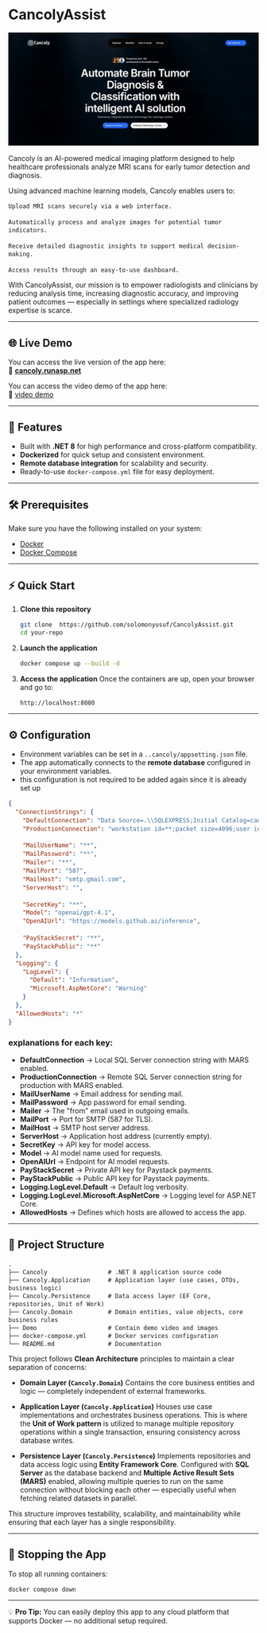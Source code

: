 
# CancolyAssist

![Home page](https://raw.githubusercontent.com/solomonyusuf/CancolyAssist/master/Demo/Screenshot%202025-07-15%20at%2020-52-15%20Home%20page%20-%20Cancoly.png)

Cancoly is an AI-powered medical imaging platform designed to help healthcare professionals analyze MRI scans
 for early tumor detection and diagnosis.

Using advanced machine learning models, Cancoly enables users to:

    Upload MRI scans securely via a web interface.

    Automatically process and analyze images for potential tumor indicators.

    Receive detailed diagnostic insights to support medical decision-making.

    Access results through an easy-to-use dashboard.

With CancolyAssist, our mission is to empower radiologists and clinicians by reducing analysis time,
increasing diagnostic accuracy, and improving patient outcomes — especially in settings where
specialized radiology expertise is scarce.

---

## 🌐 Live Demo
You can access the live version of the app here:  
🔗 **[cancoly.runasp.net](https://cancoly.runasp.net)**

You can access the video demo of the app here:  
🔗 [video demo](https://drive.google.com/file/d/1z8tWlME7jFqTIwKGUnqq41tE1tAzzmwU/view?usp=sharing)

---

## 📌 Features
- Built with **.NET 8** for high performance and cross-platform compatibility.
- **Dockerized** for quick setup and consistent environment.
- **Remote database integration** for scalability and security.
- Ready-to-use `docker-compose.yml` file for easy deployment.

---

## 🛠 Prerequisites
Make sure you have the following installed on your system:
- [Docker](https://docs.docker.com/get-docker/)
- [Docker Compose](https://docs.docker.com/compose/)

---

## ⚡ Quick Start

1. **Clone this repository**
   ```bash
   git clone  https://github.com/solomonyusuf/CancolyAssist.git
   cd your-repo
   ````

2. **Launch the application**

   ```bash
   docker compose up --build -d
   ```

3. **Access the application**
   Once the containers are up, open your browser and go to:

   ```
   http://localhost:8080
   ```

---

## ⚙️ Configuration

* Environment variables can be set in a `..cancoly/appsetting.json` file.
* The app automatically connects to the **remote database** configured in your environment variables.
* this configuration is not required to be added again since it is already set up

```json
{
  "ConnectionStrings": {
    "DefaultConnection": "Data Source=.\\SQLEXPRESS;Initial Catalog=cancoly;Integrated Security=True;Multiple Active Result Sets=True;Trust Server Certificate=True", 
    "ProductionConnection": "workstation id=**;packet size=4096;user id=**;pwd=**;data source=**;persist security info=False;initial catalog=**;TrustServerCertificate=True;Multiple Active Result Sets=True;", 

    "MailUserName": "**",
    "MailPassword": "**",
    "Mailer": "**",
    "MailPort": "587",
    "MailHost": "smtp.gmail.com",
    "ServerHost": "",

    "SecretKey": "**",
    "Model": "openai/gpt-4.1",
    "OpenAIUrl": "https://models.github.ai/inference",

    "PayStackSecret": "**",
    "PayStackPublic": "**"
  },
  "Logging": {
    "LogLevel": {
      "Default": "Information",
      "Microsoft.AspNetCore": "Warning"
    }
  },
  "AllowedHosts": "*"
}
```

### explanations for each key:

* **DefaultConnection** → Local SQL Server connection string with MARS enabled.
* **ProductionConnection** → Remote SQL Server connection string for production with MARS enabled.
* **MailUserName** → Email address for sending mail.
* **MailPassword** → App password for email sending.
* **Mailer** → The "from" email used in outgoing emails.
* **MailPort** → Port for SMTP (587 for TLS).
* **MailHost** → SMTP host server address.
* **ServerHost** → Application host address (currently empty).
* **SecretKey** → API key for model access.
* **Model** → AI model name used for requests.
* **OpenAIUrl** → Endpoint for AI model requests.
* **PayStackSecret** → Private API key for Paystack payments.
* **PayStackPublic** → Public API key for Paystack payments.
* **Logging.LogLevel.Default** → Default log verbosity.
* **Logging.LogLevel.Microsoft.AspNetCore** → Logging level for ASP.NET Core.
* **AllowedHosts** → Defines which hosts are allowed to access the app.


---

## 📂 Project Structure

```
.
├── Cancoly                 # .NET 8 application source code
├── Cancoly.Application     # Application layer (use cases, DTOs, business logic)
├── Cancoly.Persistence     # Data access layer (EF Core, repositories, Unit of Work)
├── Cancoly.Domain          # Domain entities, value objects, core business rules
├── Demo                    # Contain demo video and images
├── docker-compose.yml      # Docker services configuration
└── README.md               # Documentation
```

This project follows **Clean Architecture** principles to maintain a clear separation of concerns:

* **Domain Layer (`Cancoly.Domain`)**
  Contains the core business entities and logic — completely independent of external frameworks.

* **Application Layer (`Cancoly.Application`)**
  Houses use case implementations and orchestrates business operations. This is where the **Unit of Work pattern** is utilized to manage multiple repository operations within a single transaction, ensuring consistency across database writes.

* **Persistence Layer (`Cancoly.Persistence`)**
  Implements repositories and data access logic using **Entity Framework Core**. Configured with **SQL Server** as the database backend and **Multiple Active Result Sets (MARS)** enabled, allowing multiple queries to run on the same connection without blocking each other — especially useful when fetching related datasets in parallel.

This structure improves testability, scalability, and maintainability while ensuring that each layer has a single responsibility.


---

## 🛑 Stopping the App

To stop all running containers:

```bash
docker compose down
```

---

💡 **Pro Tip:** You can easily deploy this app to any cloud platform that supports Docker — no additional setup required.

